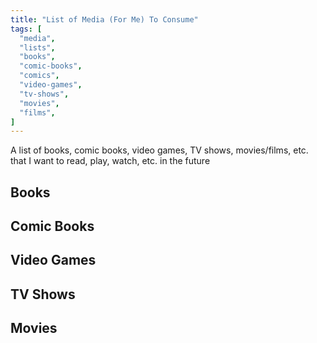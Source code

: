 ```yaml
---
title: "List of Media (For Me) To Consume"
tags: [
  "media",
  "lists",
  "books",
  "comic-books",
  "comics",
  "video-games",
  "tv-shows",
  "movies",
  "films",
]
---
```


A list of books, comic books, video games, TV shows, movies/films, etc. that I want to read, play, watch, etc. in the future

## Books

## Comic Books

## Video Games

## TV Shows

## Movies
